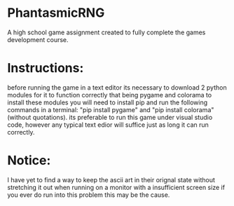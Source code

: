 # PhantasmicRNG
A high school game assignment created to fully complete the games development course.


# Instructions:

before running the game in a text editor its necessary to download 2 python modules for it to function correctly that being pygame and colorama 
to install these modules you will need to install pip and run the following commands in a terminal: "pip install pygame" and "pip install colorama" (without quotations).
its preferable to run this game under visual studio code, however any typical text edior will suffice just as long it can run correctly. 

# Notice: 

I have yet to find a way to keep the ascii art in their orignal state without stretching it out when running on a monitor with a insufficient screen size if you ever do run into this problem
this may be the cause. 
